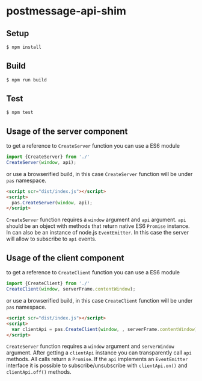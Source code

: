 # postmessage-api-shim

## Setup

```bash
$ npm install
```

## Build

```bash
$ npm run build
```

## Test

```bash
$ npm test
```

## Usage of the server component

to get a reference to `CreateServer` function you can use a ES6 module
```javascript
import {CreateServer} from './'
CreateServer(window, api);
```
or use a browserified build, in this case `CreateServer` function will be under `pas` namespace.
```html
<script scr="dist/index.js"></script>
<script>
  pas.CreateServer(window, api);
</script>
```
`CreateServer` function requires a `window` argument and `api` argument. `api` should be an object with methods that return native ES6 `Promise` instance. In can also be an instance of node.js `EventEmitter`. In this case the server will allow to subscribe to `api` events.

## Usage of the client component

to get a reference to `CreateClient` function you can use a ES6 module
```javascript
import {CreateClient} from './'
CreateClient(window, serverFrame.contentWindow);
```
or use a browserified build, in this case `CreateClient` function will be under `pas` namespace.
```html
<script scr="dist/index.js"></script>
<script>
  var clientApi = pas.CreateClient(window, , serverFrame.contentWindow);
</script>
```

`CreateServer` function requires a `window` argument and `serverWindow` argument. After getting a `clientApi` instance you can transparently call `api` methods. All calls return a `Promise`. If the `api` implements an `EventEmitter` interface it is possible to subscribe/unsubscribe with `clientApi.on()` and  `clientApi.off()` methods.
